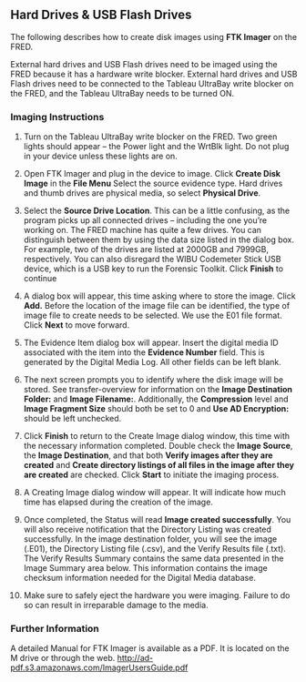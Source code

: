 ## Hard Drives & USB Flash Drives

The following describes how to create disk images using **FTK Imager**
on the FRED.

External hard drives and USB Flash drives need to be imaged using the
FRED because it has a hardware write blocker. External hard drives and
USB Flash drives need to be connected to the Tableau UltraBay write
blocker on the FRED, and the Tableau UltraBay needs to be turned ON.

### Imaging Instructions

1.  Turn on the Tableau UltraBay write blocker on the FRED. Two green
    lights should appear – the Power light and the WrtBlk light. Do not
    plug in your device unless these lights are on.

2.  Open FTK Imager and plug in the device to image. Click **Create Disk
    Image** in the **File Menu** Select the source evidence type. Hard
    drives and thumb drives are physical media, so select **Physical
    Drive**.

3.  Select the **Source Drive Location**. This can be a little
    confusing, as the program picks up all connected drives – including
    the one you’re working on. The FRED machine has quite a few drives.
    You can distinguish between them by using the data size listed in
    the dialog box. For example, two of the drives are listed at 2000GB
    and 7999GB, respectively. You can also disregard the WIBU Codemeter
    Stick USB device, which is a USB key to run the Forensic Toolkit.
    Click **Finish** to continue

4.  A dialog box will appear, this time asking where to store the image.
    Click **Add.** Before the location of the image file can be
    identified, the type of image file to create needs to be selected.
    We use the E01 file format. Click **Next** to move forward.

5.  The Evidence Item dialog box will appear. Insert the digital media
    ID associated with the item into the **Evidence Number** field. This
    is generated by the Digital Media Log. All other fields can be left
    blank.
6.  The next screen prompts you to identify where the disk image will be
    stored. See transfer-overview for information on the **Image
    Destination Folder:** and **Image Filename:**. Additionally, the
    **Compression** level and **Image Fragment Size** should both be set
    to 0 and **Use AD Encryption:** should be left unchecked.
    
7.  Click **Finish** to return to the Create Image dialog window, this
    time with the necessary information completed. Double check the
    **Image Source**, the **Image Destination**, and that both **Verify
    images after they are created** and **Create directory listings of
    all files in the image after they are created** are checked. Click
    **Start** to initiate the imaging process.

8.  A Creating Image dialog window will appear. It will indicate how
    much time has elapsed during the creation of the image.

9.  Once completed, the Status will read **Image created successfully**.
    You will also receive notification that the Directory Listing was
    created successfully. In the image destination folder, you will see
    the image (.E01), the Directory Listing file (.csv), and the Verify
    Results file (.txt). The Verify Results Summary contains the same
    data presented in the Image Summary area below. This information
    contains the image checksum information needed for the Digital Media
    database.

10. Make sure to safely eject the hardware you were imaging. Failure to
    do so can result in irreparable damage to the media.

### Further Information

A detailed Manual for FTK Imager is available as a PDF. It is located on
the M drive or through the web.
<http://ad-pdf.s3.amazonaws.com/ImagerUsersGuide.pdf>
